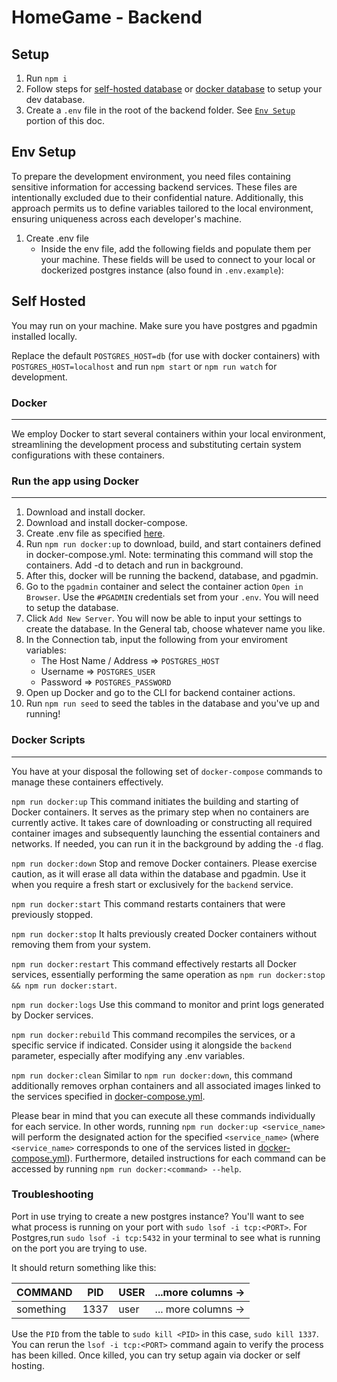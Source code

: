 # HomeGame - Backend

## Setup

1. Run `npm i`
2. Follow steps for [self-hosted database](#self-hosted) or [docker database](#docker) to setup your dev database.
3. Create a `.env` file in the root of the backend folder. See [`Env Setup`](#env-setup) portion of this doc.

## Env Setup

To prepare the development environment, you need files containing sensitive information for accessing backend services. These files are intentionally excluded due to their confidential nature. Additionally, this approach permits us to define variables tailored to the local environment, ensuring uniqueness across each developer's machine.

1. Create .env file
   - Inside the env file, add the following fields and populate them per your machine. These fields will be used to connect to your local or dockerized postgres instance (also found in `.env.example`):

## Self Hosted

You may run on your machine. Make sure you have postgres and pgadmin installed locally.

Replace the default `POSTGRES_HOST=db` (for use with docker containers) with `POSTGRES_HOST=localhost` and run `npm start` or `npm run watch` for development.

### Docker

---

We employ Docker to start several containers within your local environment, streamlining the development process and substituting certain system configurations with these containers.

### Run the app using Docker

---

1. Download and install docker.
2. Download and install docker-compose.
3. Create .env file as specified [here](#env-setup).
4. Run `npm run docker:up` to download, build, and start containers defined in docker-compose.yml. Note: terminating this command will stop the containers. Add -d to detach and run in background.
5. After this, docker will be running the backend, database, and pgadmin.
6. Go to the `pgadmin` container and select the container action `Open in Browser`. Use the `#PGADMIN` credentials set from your `.env`. You will need to setup the database.
7. Click `Add New Server`. You will now be able to input your settings to create the database. In the General tab, choose whatever name you like.
8. In the Connection tab, input the following from your enviroment variables:
   - The Host Name / Address => `POSTGRES_HOST`
   - Username => `POSTGRES_USER`
   - Password => `POSTGRES_PASSWORD`
9. Open up Docker and go to the CLI for backend container actions.
10. Run `npm run seed` to seed the tables in the database and you've up and running!

### Docker Scripts

---

You have at your disposal the following set of `docker-compose` commands to manage these containers effectively.

`npm run docker:up`
This command initiates the building and starting of Docker containers. It serves as the primary step when no containers are currently active. It takes care of downloading or constructing all required container images and subsequently launching the essential containers and networks. If needed, you can run it in the background by adding the `-d` flag.

`npm run docker:down`
Stop and remove Docker containers. Please exercise caution, as it will erase all data within the database and pgadmin. Use it when you require a fresh start or exclusively for the `backend` service.

`npm run docker:start`
This command restarts containers that were previously stopped.

`npm run docker:stop`
It halts previously created Docker containers without removing them from your system.

`npm run docker:restart`
This command effectively restarts all Docker services, essentially performing the same operation as `npm run docker:stop && npm run docker:start`.

`npm run docker:logs`
Use this command to monitor and print logs generated by Docker services.

`npm run docker:rebuild`
This command recompiles the services, or a specific service if indicated. Consider using it alongside the `backend` parameter, especially after modifying any .env variables.

`npm run docker:clean`
Similar to `npm run docker:down`, this command additionally removes orphan containers and all associated images linked to the services specified in [docker-compose.yml](docker/local/docker-compose.yml).

Please bear in mind that you can execute all these commands individually for each service. In other words, running `npm run docker:up <service_name>` will perform the designated action for the specified `<service_name>` (where `<service_name>` corresponds to one of the services listed in [docker-compose.yml](docker/local/docker-compose.yml)). Furthermore, detailed instructions for each command can be accessed by running `npm run docker:<command> --help`.

### Troubleshooting

Port in use trying to create a new postgres instance? You'll want to see what process is running on your port with `sudo lsof -i tcp:<PORT>`. For Postgres,run `sudo lsof -i tcp:5432` in your terminal to see what is running on the port you are trying to use.

It should return something like this:

| COMMAND   | PID  | USER | ...more columns ->  |
| --------- | ---- | ---- | ------------------- |
| something | 1337 | user | ... more columns -> |

Use the `PID` from the table to `sudo kill <PID>` in this case, `sudo kill 1337`. You can rerun the `lsof -i tcp:<PORT>` command again to verify the process has been killed. Once killed, you can try setup again via docker or self hosting.
